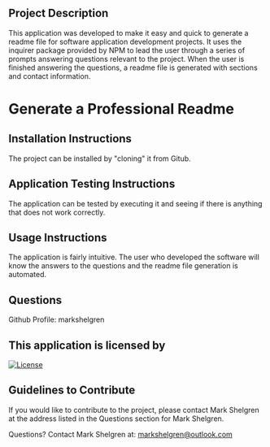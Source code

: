 ## Project Description 
 This application was developed to make it easy and quick to generate a readme file for software application development projects.  It uses the inquirer package provided by NPM to lead the user through a series of prompts answering questions relevant to the project.  When the user is finished answering the questions, a readme file is generated with sections and contact information.

# Generate a Professional Readme

## Installation Instructions 
 The project can be installed by "cloning" it from Gitub.

## Application Testing Instructions 
 The application can be tested by executing it and seeing if there is anything that does not work correctly.

## Usage Instructions 
 The application is fairly intuitive.  The user who developed the software will know the answers to the questions and the readme file generation is automated.

## Questions 
  
 Github Profile: markshelgren

## This application is licensed by 
 [![License](https://img.shields.io/badge/License-Boost%201.0-lightblue.svg)](https://www.boost.org/LICENSE_1_0.txt)

## Guidelines to Contribute 
 If you would like to contribute to the project, please contact Mark Shelgren at the address listed in the Questions section for Mark Shelgren.

Questions? Contact Mark Shelgren at: markshelgren@outlook.com 

